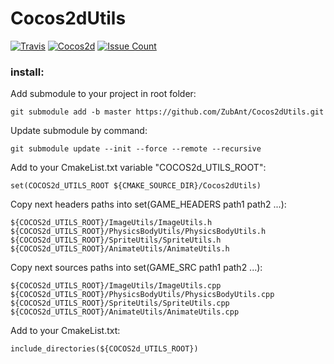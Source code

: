 # Cocos2dUtils


[![Travis](https://img.shields.io/badge/cocos2d-v3.14.1-blue.svg?style=flat&maxAge=2592000)]()
[![Cocos2d](https://img.shields.io/travis/rust-lang/rust.svg?style=flat)]()
[![Issue Count](https://codeclimate.com/github/ZubAnt/Cocos2dUtils/badges/issue_count.svg)](https://codeclimate.com/github/ZubAnt/Cocos2dUtils)

### install:

Add submodule to your project in root folder:

    git submodule add -b master https://github.com/ZubAnt/Cocos2dUtils.git
    
Update submodule by command:

    git submodule update --init --force --remote --recursive

Add to your CmakeList.txt variable "COCOS2d_UTILS_ROOT":
    
    set(COCOS2d_UTILS_ROOT ${CMAKE_SOURCE_DIR}/Cocos2dUtils)
    
Copy next headers paths into set(GAME_HEADERS path1 path2 ...):
    
    ${COCOS2d_UTILS_ROOT}/ImageUtils/ImageUtils.h
    ${COCOS2d_UTILS_ROOT}/PhysicsBodyUtils/PhysicsBodyUtils.h
    ${COCOS2d_UTILS_ROOT}/SpriteUtils/SpriteUtils.h
    ${COCOS2d_UTILS_ROOT}/AnimateUtils/AnimateUtils.h
    
Copy next sources paths into set(GAME_SRC path1 path2 ...):

    ${COCOS2d_UTILS_ROOT}/ImageUtils/ImageUtils.cpp
    ${COCOS2d_UTILS_ROOT}/PhysicsBodyUtils/PhysicsBodyUtils.cpp
    ${COCOS2d_UTILS_ROOT}/SpriteUtils/SpriteUtils.cpp
    ${COCOS2d_UTILS_ROOT}/AnimateUtils/AnimateUtils.cpp
    
Add to your CmakeList.txt:
  
    include_directories(${COCOS2d_UTILS_ROOT})
    
    
  


